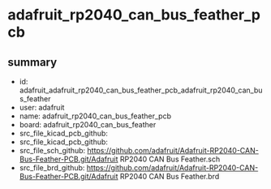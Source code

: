 # adafruit_rp2040_can_bus_feather_pcb
 
## summary 
* id: adafruit_adafruit_rp2040_can_bus_feather_pcb_adafruit_rp2040_can_bus_feather
* user: adafruit
* name: adafruit_rp2040_can_bus_feather_pcb
* board: adafruit_rp2040_can_bus_feather
* src_file_kicad_pcb_github: 
* src_file_kicad_pcb_github: 
* src_file_sch_github: https://github.com/adafruit/Adafruit-RP2040-CAN-Bus-Feather-PCB.git/Adafruit RP2040 CAN Bus Feather.sch
* src_file_brd_github: https://github.com/adafruit/Adafruit-RP2040-CAN-Bus-Feather-PCB.git/Adafruit RP2040 CAN Bus Feather.brd



